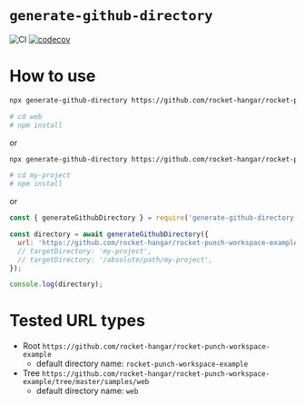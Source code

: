 # `generate-github-directory`

![CI](https://github.com/rocket-hangar/generate-github-directory/workflows/Test/badge.svg)
[![codecov](https://codecov.io/gh/rocket-hangar/generate-github-directory/branch/master/graph/badge.svg)](https://codecov.io/gh/rocket-hangar/generate-github-directory)

# How to use

```sh
npx generate-github-directory https://github.com/rocket-hangar/rocket-punch-workspace-example/tree/master/samples/web

# cd web
# npm install
```

or 

```sh
npx generate-github-directory https://github.com/rocket-hangar/rocket-punch-workspace-example/tree/master/samples/web my-project

# cd my-project
# npm install
```

or

```js
const { generateGithubDirectory } = require('generate-github-directory');

const directory = await generateGithubDirectory({
  url: 'https://github.com/rocket-hangar/rocket-punch-workspace-example/tree/master/samples/web',
  // targetDirectory: 'my-project',
  // targetDirectory: '/absolute/path/my-project',
});

console.log(directory);
```

# Tested URL types

- Root `https://github.com/rocket-hangar/rocket-punch-workspace-example`
  - default directory name: `rocket-punch-workspace-example` 
- Tree `https://github.com/rocket-hangar/rocket-punch-workspace-example/tree/master/samples/web`
  - default directory name: `web`
